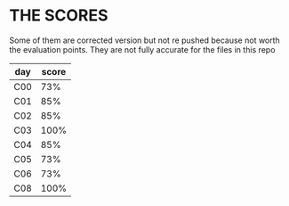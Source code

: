 # THE SCORES

Some of them are corrected version but not re pushed because not worth the evaluation points.
They are not fully accurate for the files in this repo

| day | score |
| ---| --- |
| C00 | 73% |
| C01 | 85% |
| C02 | 85% |
| C03 | 100% |
| C04 | 85% |
| C05 | 73% |
| C06 | 73% |
| C08 | 100% |

